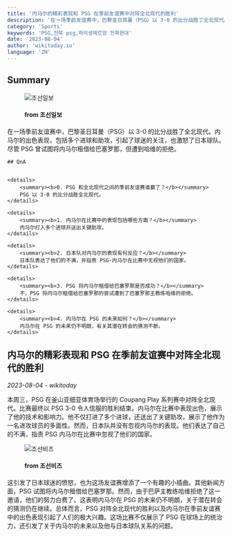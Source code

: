 ```yaml
---
title: '内马尔的精彩表现和 PSG 在季前友谊赛中对阵全北现代的胜利'
description: '在一场季前友谊赛中，巴黎圣日耳曼（PSG）以 3-0 的比分战胜了全北现代。内马尔的出色表现，包括多个进球和助攻，引起了球迷的关注，也激怒了日本球队。尽管 PSG 曾试图将内马尔租借给巴塞罗那，但遭到哈维的拒绝。'
category: 'Sports'
keywords: 'PSG,전북 psg,파리생제르망 전북현대'
date: '2023-08-04'
author: 'wikitoday.io'
language: 'ZH'
---
```


## Summary



<figure>
    <img src="https://images.chosun.com/resizer/NjE8TdcnZKUnaVQMez997xJ9LQ8=/650x341/filters:focal(326x22:336x32)/cloudfront-ap-northeast-1.images.arcpublishing.com/chosun/IP2QLTORFOYOPVHNIRGD7ECB7Q.jpg" alt="조선일보" />
    <figcaption>
        <h4> from 조선일보</h4>
    </figcaption>
</figure>


在一场季前友谊赛中，巴黎圣日耳曼（PSG）以 3-0 的比分战胜了全北现代。内马尔的出色表现，包括多个进球和助攻，引起了球迷的关注，也激怒了日本球队。尽管 PSG 曾试图将内马尔租借给巴塞罗那，但遭到哈维的拒绝。


    ## QnA

    
    <details>
        <summary><b>0. PSG 和全北现代之间的季前友谊赛谁赢了？</b></summary>
        PSG 以 3-0 的比分战胜全北现代。
    </details>
    
    <details>
        <summary><b>1. 内马尔在比赛中的表现包括哪些方面？</b></summary>
        内马尔打入多个进球并送出关键助攻。
    </details>
    
    <details>
        <summary><b>2. 日本队对内马尔的表现有何反应？</b></summary>
        日本队表达了他们的不满，并指责 PSG-内马尔在比赛中无视他们的国家。
    </details>
    
    <details>
        <summary><b>3. PSG 将内马尔租借给巴塞罗那是否成功？</b></summary>
        不，PSG 将内马尔租借给巴塞罗那的尝试遭到了巴塞罗那主教练哈维的拒绝。
    </details>
    
    <details>
        <summary><b>4. 内马尔在 PSG 的未来如何？</b></summary>
        内马尔在 PSG 的未来仍不明朗，有关其潜在转会的猜测不断。
    </details>
    


## 内马尔的精彩表现和 PSG 在季前友谊赛中对阵全北现代的胜利

_2023-08-04 - wikitoday_

本周三，PSG 在釜山亚细亚体育场举行的 Coupang Play 系列赛中对阵全北现代。比赛最终以 PSG 3-0 令人信服的胜利结束。内马尔在比赛中表现出色，展示了他的技术和影响力。他不仅打进了多个进球，还送出了关键助攻，展示了他作为一名进攻球员的多面性。然而，日本队并没有忽视内马尔的表现。他们表达了自己的不满，指责 PSG 内马尔在比赛中忽视了他们的国家。


<figure>
    <img src="https://biz.chosun.com/resizer/Mh9kzVU2BBM4y7ocFNdq1nzPHp4=/650x341/smart/cloudfront-ap-northeast-1.images.arcpublishing.com/chosunbiz/57DV7MBQH4KDA2AACVIVDBLSHU.jpg" alt="조선비즈" />
    <figcaption>
        <h4> from 조선비즈</h4>
    </figcaption>
</figure>


这引发了日本球迷的愤怒，也为这场友谊赛增添了一个有趣的小插曲。其他新闻方面，PSG 试图将内马尔租借给巴塞罗那。然而，由于巴萨主教练哈维拒绝了这一邀请，他们的努力白费了。这表明内马尔在 PSG 的未来仍不明朗，关于潜在转会的猜测仍在继续。总体而言，PSG 对阵全北现代的胜利以及内马尔在季前友谊赛中的出色表现引起了人们的极大兴趣。这场比赛不仅展示了 PSG 在球场上的统治力，还引发了关于内马尔的未来以及他与日本球队关系的问题。
